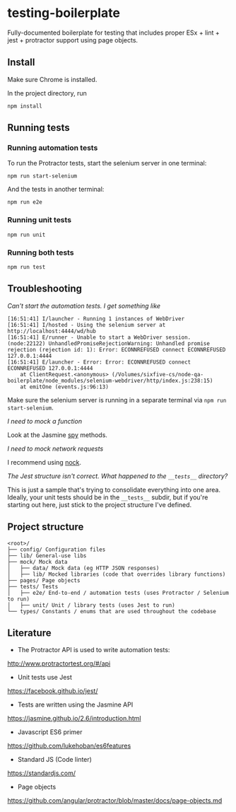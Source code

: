 # testing-boilerplate

Fully-documented boilerplate for testing that includes proper ESx + lint + jest + protractor support using page objects.

## Install

Make sure Chrome is installed.

In the project directory, run

`npm install`

## Running tests

### Running automation tests

To run the Protractor tests, start the selenium server in one terminal:

`npm run start-selenium`

And the tests in another terminal:

`npm run e2e`

### Running unit tests

`npm run unit`

### Running both tests

`npm run test`

## Troubleshooting

*Can't start the automation tests. I get something like*

```
[16:51:41] I/launcher - Running 1 instances of WebDriver
[16:51:41] I/hosted - Using the selenium server at http://localhost:4444/wd/hub
[16:51:41] E/runner - Unable to start a WebDriver session.
(node:22122) UnhandledPromiseRejectionWarning: Unhandled promise rejection (rejection id: 1): Error: ECONNREFUSED connect ECONNREFUSED 127.0.0.1:4444
[16:51:41] E/launcher - Error: Error: ECONNREFUSED connect ECONNREFUSED 127.0.0.1:4444
    at ClientRequest.<anonymous> (/Volumes/sixfive-cs/node-qa-boilerplate/node_modules/selenium-webdriver/http/index.js:238:15)
    at emitOne (events.js:96:13)
```

Make sure the selenium server is running in a separate terminal via `npm run start-selenium`.

*I need to mock a function*

Look at the Jasmine [spy](https://jasmine.github.io/2.6/introduction.html#section-Spies) methods.

*I need to mock network requests*

I recommend using [nock](https://github.com/node-nock/nock).

*The Jest structure isn't correct. What happened to the `__tests__` directory?*

This is just a sample that's trying to consolidate everything into one area. Ideally, your unit tests should be in the
`__tests__` subdir, but if you're starting out here, just stick to the project structure I've defined.

## Project structure

```
<root>/
├── config/ Configuration files
├── lib/ General-use libs
├── mock/ Mock data
│   ├── data/ Mock data (eg HTTP JSON responses)
│   ├── lib/ Mocked libraries (code that overrides library functions)
├── pages/ Page objects
├── tests/ Tests
│   ├── e2e/ End-to-end / automation tests (uses Protractor / Selenium to run)
│   ├── unit/ Unit / library tests (uses Jest to run)
└── types/ Constants / enums that are used throughout the codebase
```

## Literature

- The Protractor API is used to write automation tests:

http://www.protractortest.org/#/api

- Unit tests use Jest

https://facebook.github.io/jest/

- Tests are written using the Jasmine API

https://jasmine.github.io/2.6/introduction.html

- Javascript ES6 primer

https://github.com/lukehoban/es6features

- Standard JS (Code linter)

https://standardjs.com/

- Page objects

https://github.com/angular/protractor/blob/master/docs/page-objects.md
